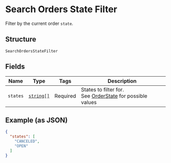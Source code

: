 
# Search Orders State Filter

Filter by the current order `state`.

## Structure

`SearchOrdersStateFilter`

## Fields

| Name | Type | Tags | Description |
|  --- | --- | --- | --- |
| `states` | [`string[]`](/doc/models/order-state.md) | Required | States to filter for.<br>See [OrderState](#type-orderstate) for possible values |

## Example (as JSON)

```json
{
  "states": [
    "CANCELED",
    "OPEN"
  ]
}
```


